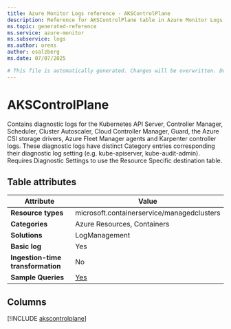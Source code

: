 ```yaml
---
title: Azure Monitor Logs reference - AKSControlPlane
description: Reference for AKSControlPlane table in Azure Monitor Logs.
ms.topic: generated-reference
ms.service: azure-monitor
ms.subservice: logs
ms.author: orens
author: osalzberg
ms.date: 07/07/2025

# This file is automatically generated. Changes will be overwritten. Do not change this file directly.
---
```


# AKSControlPlane

Contains diagnostic logs for the Kubernetes API Server, Controller Manager, Scheduler, Cluster Autoscaler, Cloud Controller Manager, Guard, the Azure CSI storage drivers, Azure Fleet Manager agents and Karpenter controller logs. These diagnostic logs have distinct Category entries corresponding their diagnostic log setting (e.g. kube-apiserver, kube-audit-admin). Requires Diagnostic Settings to use the Resource Specific destination table.


## Table attributes

|Attribute|Value|
|---|---|
|**Resource types**|microsoft.containerservice/managedclusters|
|**Categories**|Azure Resources, Containers|
|**Solutions**| LogManagement|
|**Basic log**|Yes|
|**Ingestion-time transformation**|No|
|**Sample Queries**|[Yes](/azure/azure-monitor/reference/queries/akscontrolplane)|



## Columns
  
[!INCLUDE [akscontrolplane](~/reusable-content/ce-skilling/azure/includes/azure-monitor/reference/tables/akscontrolplane-include.md)]
